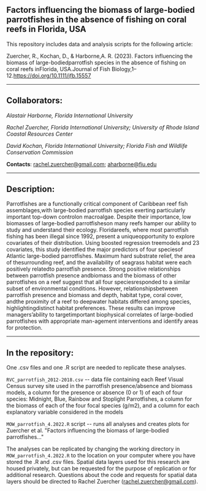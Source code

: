 ## Factors influencing the biomass of large-bodied parrotfishes in the absence of fishing on coral reefs in Florida, USA

This repository includes data and analysis scripts for the following article:

Zuercher, R., Kochan, D., & Harborne,A. R. (2023). Factors influencing the biomass of large-bodiedparrotfish species in the absence of fishing on coral reefs inFlorida, USA.Journal of Fish Biology,1–12.https://doi.org/10.1111/jfb.15557

---
## Collaborators:
*Alastair Harborne, Florida International University*

*Rachel Zuercher, Florida International University; University of Rhode Island Coastal Resources Center*

*David Kochan, Florida International University; Florida Fish and Wildlife Conservation Commission*   

**Contacts**: rachel.zuercher@gmail.com; aharborne@fiu.edu

---
## Description:
Parrotfishes are a functionally critical component of Caribbean reef fish assemblages,with large-bodied parrotfish species exerting particularly important top-down controlon macroalgae. Despite their importance, low biomasses of large-bodied parrotfisheson many reefs hamper our ability to study and understand their ecology. Floridareefs, where most parrotfish fishing has been illegal since 1992, present a uniqueopportunity to explore covariates of their distribution. Using boosted regression treemodels and 23 covariates, this study identified the major predictors of four speciesof Atlantic large-bodied parrotfishes. Maximum hard substrate relief, the area of thesurrounding reef, and the availability of seagrass habitat were each positively relatedto parrotfish presence. Strong positive relationships between parrotfish presence andbiomass and the biomass of other parrotfishes on a reef suggest that all four speciesresponded to a similar subset of environmental conditions. However, relationshipsbetween parrotfish presence and biomass and depth, habitat type, coral cover, andthe proximity of a reef to deepwater habitats differed among species, highlightingdistinct habitat preferences. These results can improve managers’ability to targetimportant biophysical correlates of large-bodied parrotfishes with appropriate man-agement interventions and identify areas for protection.

--- 
## In the repository:
One .csv files and one .R script are needed to replicate these analyses.

`RVC_parrotfish_2012-2018.csv` -- data file containing each Reef Visual Census survey site used in the parrotfish presence/absence and biomass models, a column for the presence or absence (0 or 1) of each of four species: Midnight, Blue, Rainbow and Stoplight Parrotfishes, a column for the biomass of each of the four focal species (g/m2), and a column for each explanatory variable considered in the models


`MOW_parrotfish_4.2022.R` script -- runs all analyses and creates plots for Zuercher et al. "Factors influencing the biomass of large-bodied parrotfishes..."

The analyses can be replicated by changing the working directory in `MOW_parrotfish_4.2022.R` to the location on your computer where you have stored the .R and .csv files. Spatial data layers used for this research are housed privately, but can be requested for the purpose of replication or for additional research. Questions about the code and requests for spatial data layers should be directed to Rachel Zuercher (rachel.zuercher@gmail.com).
